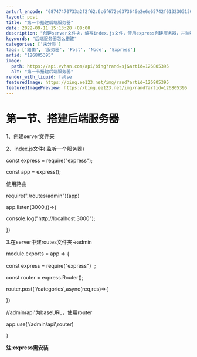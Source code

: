 ```yaml
---
arturl_encode: "68747470733a2f2f62:6c6f672e6373646e2e6e65742f61323031303633303330342f:61727469636c652f64657461696c732f313236383035333935"
layout: post
title: "第一节搭建后端服务器"
date: 2022-09-11 15:13:28 +08:00
description: "创建server文件夹，编写index.js文件，使用express创建服务器，并监听一个服务器。使"
keywords: "后端服务器怎么搭建"
categories: ['未分类']
tags: ['路由', '服务器', 'Post', 'Node', 'Express']
artid: "126805395"
image:
  path: https://api.vvhan.com/api/bing?rand=sj&artid=126805395
  alt: "第一节搭建后端服务器"
render_with_liquid: false
featuredImage: https://bing.ee123.net/img/rand?artid=126805395
featuredImagePreview: https://bing.ee123.net/img/rand?artid=126805395
---
```


# 第一节、搭建后端服务器

1、创建server文件夹

2、index.js文件( 监听一个服务器)

const express = require("express");

const app = express();

使用路由

require("./routes/admin")(app)

app.listen(3000,()=>{

console.log("http://localhost:3000");

})

3.在server中建routes文件夹->admin

module.exports = app => {

const express = require("express"）;

const router = express.Router();

router.post('/categories',async(req,res)=>{

})

//admin/api'为baseURL，使用router

app.use('/admin/api',router)

}

**注:express需安装**